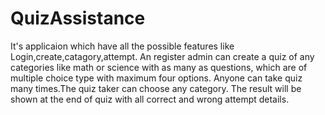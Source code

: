 # QuizAssistance
It's applicaion which have all the possible features like Login,create,catagory,attempt.
An register admin can create a quiz of any categories like math or science with as many as questions, which are of multiple choice type with maximum four options.
Anyone can take quiz many times.The quiz taker can choose any category.
The result will be shown at the end of quiz with all correct and wrong attempt details.
